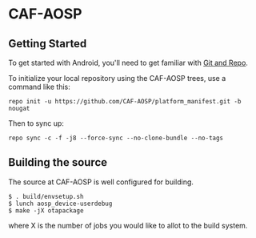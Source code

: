CAF-AOSP
===========

Getting Started
---------------

To get started with Android, you'll need to get
familiar with [Git and Repo](http://source.android.com/source/using-repo.html).

To initialize your local repository using the CAF-AOSP trees, use a command like this:

    repo init -u https://github.com/CAF-AOSP/platform_manifest.git -b nougat

Then to sync up:

    repo sync -c -f -j8 --force-sync --no-clone-bundle --no-tags

Building the source
---------------

The source at CAF-AOSP is well configured for building.

    $ . build/envsetup.sh
    $ lunch aosp_device-userdebug
    $ make -jX otapackage

where X is the number of jobs you would like to allot to the build system.
